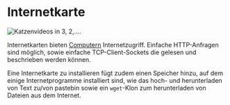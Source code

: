 # Internetkarte

![Katzenvideos in 3, 2,....](oredict:oc:internetCard)

Internetkarten bieten [Computern](../general/computer.md) Internetzugriff. Einfache HTTP-Anfragen sind möglich, sowie einfache TCP-Client-Sockets die gelesen und beschrieben werden können.

Eine Internetkarte zu installieren fügt zudem einen Speicher hinzu, auf dem einige Internetprogramme installiert sind, wie das hoch- und herunterladen von Text zu/von pastebin sowie ein `wget`-Klon zum herunterladen von Dateien aus dem Internet.
